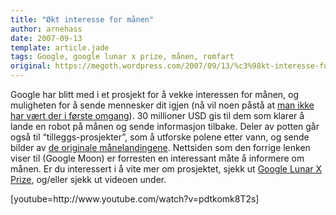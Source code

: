 ```yaml
---
title: "Økt interesse for månen"
author: arnehass
date: 2007-09-13
template: article.jade
tags: Google, google lunar x prize, månen, romfart
original: https://megoth.wordpress.com/2007/09/13/%c3%98kt-interesse-for-manen/
---
```


<p>Google har blitt med i et prosjekt for å vekke interessen for månen, og muligheten for å sende mennesker dit igjen (nå vil noen påstå at <a href="http://en.wikipedia.org/wiki/Moon_conspiracy">man ikke har vært der i første omgang</a>). 30 millioner USD gis til dem som klarer å lande en robot på månen og sende informasjon tilbake. Deler av potten går også til “tilleggs-prosjekter”, som å utforske polene etter vann, og sende bilder av <a href="http://www.google.com/moon/">de originale månelandingene</a>. Nettsiden som den forrige lenken viser til (Google Moon) er forresten en interessant måte å informere om månen. Er du interessert i å vite mer om prosjektet, sjekk ut <a href="http://www.googlelunarxprize.org/">Google Lunar X Prize</a>, og/eller sjekk ut videoen under.</p>
<span class="more"></span>
<p>[youtube=http://www.youtube.com/watch?v=pdtkomk8T2s]</p>

